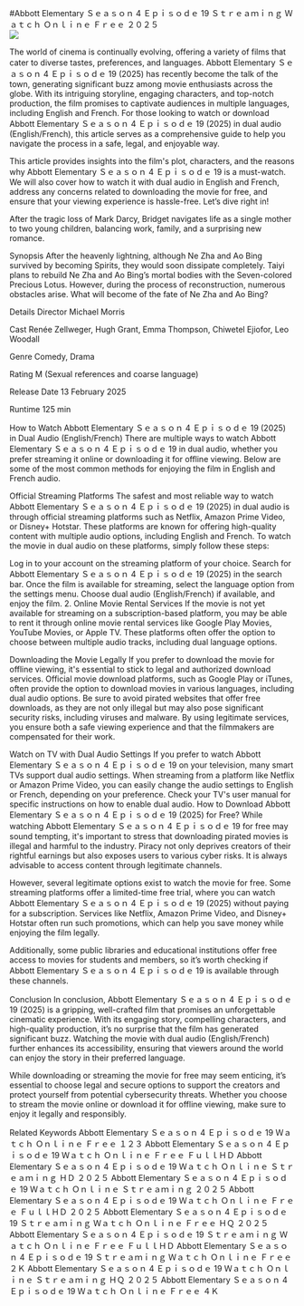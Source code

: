 #Abbott Elementary Ｓｅａｓｏｎ 4 Ｅｐｉｓｏｄｅ 19 Ｓｔｒｅａｍｉｎｇ Ｗａｔｃｈ Ｏｎｌｉｎｅ Ｆｒｅｅ ２０２５  
[![](https://i.imgur.com/qSNzIqt.png)](https://movie.rssnews.media/YNJxzMDIo.php)  
  
The world of cinema is continually evolving, offering a variety of films that cater to diverse tastes, preferences, and languages. Abbott Elementary Ｓｅａｓｏｎ 4 Ｅｐｉｓｏｄｅ 19 (2025) has recently become the talk of the town, generating significant buzz among movie enthusiasts across the globe. With its intriguing storyline, engaging characters, and top-notch production, the film promises to captivate audiences in multiple languages, including English and French. For those looking to watch or download Abbott Elementary Ｓｅａｓｏｎ 4 Ｅｐｉｓｏｄｅ 19 (2025) in dual audio (English/French), this article serves as a comprehensive guide to help you navigate the process in a safe, legal, and enjoyable way.

This article provides insights into the film's plot, characters, and the reasons why Abbott Elementary Ｓｅａｓｏｎ 4 Ｅｐｉｓｏｄｅ 19 is a must-watch. We will also cover how to watch it with dual audio in English and French, address any concerns related to downloading the movie for free, and ensure that your viewing experience is hassle-free. Let’s dive right in!

After the tragic loss of Mark Darcy, Bridget navigates life as a single mother to two young children, balancing work, family, and a surprising new romance.

Synopsis
After the heavenly lightning, although Ne Zha and Ao Bing survived by becoming Spirits, they would soon dissipate completely. Taiyi plans to rebuild Ne Zha and Ao Bing’s mortal bodies with the Seven-colored Precious Lotus. However, during the process of reconstruction, numerous obstacles arise. What will become of the fate of Ne Zha and Ao Bing?

Details
Director Michael Morris

Cast Renée Zellweger, Hugh Grant, Emma Thompson, Chiwetel Ejiofor, Leo Woodall

Genre Comedy, Drama

Rating M (Sexual references and coarse language)

Release Date 13 February 2025

Runtime 125 min

How to Watch Abbott Elementary Ｓｅａｓｏｎ 4 Ｅｐｉｓｏｄｅ 19 (2025) in Dual Audio (English/French)
There are multiple ways to watch Abbott Elementary Ｓｅａｓｏｎ 4 Ｅｐｉｓｏｄｅ 19 in dual audio, whether you prefer streaming it online or downloading it for offline viewing. Below are some of the most common methods for enjoying the film in English and French audio.

Official Streaming Platforms The safest and most reliable way to watch Abbott Elementary Ｓｅａｓｏｎ 4 Ｅｐｉｓｏｄｅ 19 (2025) in dual audio is through official streaming platforms such as Netflix, Amazon Prime Video, or Disney+ Hotstar. These platforms are known for offering high-quality content with multiple audio options, including English and French.
To watch the movie in dual audio on these platforms, simply follow these steps:

Log in to your account on the streaming platform of your choice. Search for Abbott Elementary Ｓｅａｓｏｎ 4 Ｅｐｉｓｏｄｅ 19 (2025) in the search bar. Once the film is available for streaming, select the language option from the settings menu. Choose dual audio (English/French) if available, and enjoy the film. 2. Online Movie Rental Services If the movie is not yet available for streaming on a subscription-based platform, you may be able to rent it through online movie rental services like Google Play Movies, YouTube Movies, or Apple TV. These platforms often offer the option to choose between multiple audio tracks, including dual language options.

Downloading the Movie Legally If you prefer to download the movie for offline viewing, it's essential to stick to legal and authorized download services. Official movie download platforms, such as Google Play or iTunes, often provide the option to download movies in various languages, including dual audio options.
Be sure to avoid pirated websites that offer free downloads, as they are not only illegal but may also pose significant security risks, including viruses and malware. By using legitimate services, you ensure both a safe viewing experience and that the filmmakers are compensated for their work.

Watch on TV with Dual Audio Settings If you prefer to watch Abbott Elementary Ｓｅａｓｏｎ 4 Ｅｐｉｓｏｄｅ 19 on your television, many smart TVs support dual audio settings. When streaming from a platform like Netflix or Amazon Prime Video, you can easily change the audio settings to English or French, depending on your preference. Check your TV's user manual for specific instructions on how to enable dual audio.
How to Download Abbott Elementary Ｓｅａｓｏｎ 4 Ｅｐｉｓｏｄｅ 19 (2025) for Free?
While watching Abbott Elementary Ｓｅａｓｏｎ 4 Ｅｐｉｓｏｄｅ 19 for free may sound tempting, it's important to stress that downloading pirated movies is illegal and harmful to the industry. Piracy not only deprives creators of their rightful earnings but also exposes users to various cyber risks. It is always advisable to access content through legitimate channels.

However, several legitimate options exist to watch the movie for free. Some streaming platforms offer a limited-time free trial, where you can watch Abbott Elementary Ｓｅａｓｏｎ 4 Ｅｐｉｓｏｄｅ 19 (2025) without paying for a subscription. Services like Netflix, Amazon Prime Video, and Disney+ Hotstar often run such promotions, which can help you save money while enjoying the film legally.

Additionally, some public libraries and educational institutions offer free access to movies for students and members, so it’s worth checking if Abbott Elementary Ｓｅａｓｏｎ 4 Ｅｐｉｓｏｄｅ 19 is available through these channels.

Conclusion
In conclusion, Abbott Elementary Ｓｅａｓｏｎ 4 Ｅｐｉｓｏｄｅ 19 (2025) is a gripping, well-crafted film that promises an unforgettable cinematic experience. With its engaging story, compelling characters, and high-quality production, it’s no surprise that the film has generated significant buzz. Watching the movie with dual audio (English/French) further enhances its accessibility, ensuring that viewers around the world can enjoy the story in their preferred language.

While downloading or streaming the movie for free may seem enticing, it’s essential to choose legal and secure options to support the creators and protect yourself from potential cybersecurity threats. Whether you choose to stream the movie online or download it for offline viewing, make sure to enjoy it legally and responsibly.

Related Keywords
Abbott Elementary Ｓｅａｓｏｎ 4 Ｅｐｉｓｏｄｅ 19 Ｗａｔｃｈ Ｏｎｌｉｎｅ Ｆｒｅｅ １２３
Abbott Elementary Ｓｅａｓｏｎ 4 Ｅｐｉｓｏｄｅ 19 Ｗａｔｃｈ Ｏｎｌｉｎｅ Ｆｒｅｅ ＦｕｌｌＨＤ
Abbott Elementary Ｓｅａｓｏｎ 4 Ｅｐｉｓｏｄｅ 19 Ｗａｔｃｈ Ｏｎｌｉｎｅ Ｓｔｒｅａｍｉｎｇ ＨＤ ２０２５
Abbott Elementary Ｓｅａｓｏｎ 4 Ｅｐｉｓｏｄｅ 19 Ｗａｔｃｈ Ｏｎｌｉｎｅ Ｓｔｒｅａｍｉｎｇ ２０２５
Abbott Elementary Ｓｅａｓｏｎ 4 Ｅｐｉｓｏｄｅ 19 Ｗａｔｃｈ Ｏｎｌｉｎｅ Ｆｒｅｅ ＦｕｌｌＨＤ ２０２５
Abbott Elementary Ｓｅａｓｏｎ 4 Ｅｐｉｓｏｄｅ 19 Ｓｔｒｅａｍｉｎｇ Ｗａｔｃｈ Ｏｎｌｉｎｅ Ｆｒｅｅ ＨＱ ２０２５
Abbott Elementary Ｓｅａｓｏｎ 4 Ｅｐｉｓｏｄｅ 19 Ｓｔｒｅａｍｉｎｇ Ｗａｔｃｈ Ｏｎｌｉｎｅ Ｆｒｅｅ ＦｕｌｌＨＤ
Abbott Elementary Ｓｅａｓｏｎ 4 Ｅｐｉｓｏｄｅ 19 Ｓｔｒｅａｍｉｎｇ Ｗａｔｃｈ Ｏｎｌｉｎｅ Ｆｒｅｅ ２Ｋ
Abbott Elementary Ｓｅａｓｏｎ 4 Ｅｐｉｓｏｄｅ 19 Ｗａｔｃｈ Ｏｎｌｉｎｅ Ｓｔｒｅａｍｉｎｇ ＨＱ ２０２５
Abbott Elementary Ｓｅａｓｏｎ 4 Ｅｐｉｓｏｄｅ 19 Ｗａｔｃｈ Ｏｎｌｉｎｅ Ｆｒｅｅ ４Ｋ
